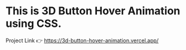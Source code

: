# This is 3D Button Hover Animation using CSS.

Project Link 👉 https://3d-button-hover-animation.vercel.app/